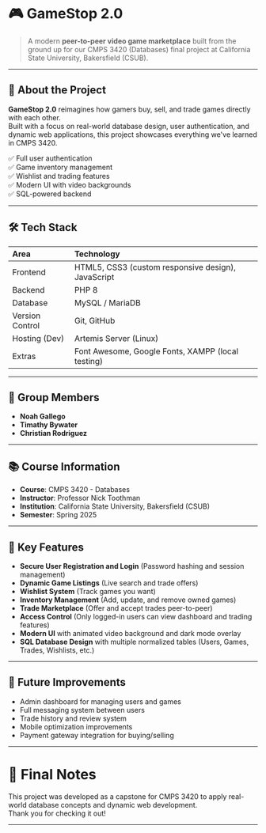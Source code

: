 # 🎮 GameStop 2.0

> A modern **peer-to-peer video game marketplace** built from the ground up for our CMPS 3420 (Databases) final project at California State University, Bakersfield (CSUB).

---

## 🚀 About the Project

**GameStop 2.0** reimagines how gamers buy, sell, and trade games directly with each other.  
Built with a focus on real-world database design, user authentication, and dynamic web applications, this project showcases everything we've learned in CMPS 3420.

✅ Full user authentication  
✅ Game inventory management  
✅ Wishlist and trading features  
✅ Modern UI with video backgrounds  
✅ SQL-powered backend

---

## 🛠️ Tech Stack

| Area | Technology |
|:---|:---|
| Frontend | HTML5, CSS3 (custom responsive design), JavaScript |
| Backend | PHP 8 |
| Database | MySQL / MariaDB |
| Version Control | Git, GitHub |
| Hosting (Dev) | Artemis Server (Linux) |
| Extras | Font Awesome, Google Fonts, XAMPP (local testing) |

---

## 👥 Group Members

- **Noah Gallego**  
- **Timathy Bywater**  
- **Christian Rodriguez**

---

## 📚 Course Information

- **Course**: CMPS 3420 - Databases  
- **Instructor**: Professor Nick Toothman  
- **Institution**: California State University, Bakersfield (CSUB)  
- **Semester**: Spring 2025

---

## 🌟 Key Features

- **Secure User Registration and Login** (Password hashing and session management)
- **Dynamic Game Listings** (Live search and trade offers)
- **Wishlist System** (Track games you want)
- **Inventory Management** (Add, update, and remove owned games)
- **Trade Marketplace** (Offer and accept trades peer-to-peer)
- **Access Control** (Only logged-in users can view dashboard and trading features)
- **Modern UI** with animated video background and dark mode overlay
- **SQL Database Design** with multiple normalized tables (Users, Games, Trades, Wishlists, etc.)

---

## 📝 Future Improvements

- Admin dashboard for managing users and games
- Full messaging system between users
- Trade history and review system
- Mobile optimization improvements
- Payment gateway integration for buying/selling

---

# 🎯 Final Notes

This project was developed as a capstone for CMPS 3420 to apply real-world database concepts and dynamic web development.  
Thank you for checking it out!

---
